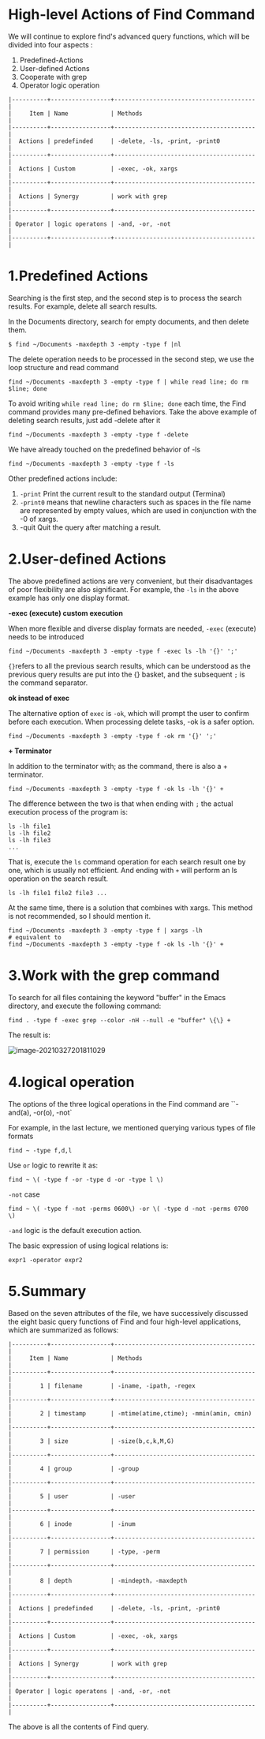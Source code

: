 # High-level Actions of Find Command

We will continue to explore find's advanced query functions, which will be divided into four aspects :

1. Predefined-Actions
2. User-defined Actions
3. Cooperate with grep
4. Operator logic operation

```
|----------+-----------------+----------------------------------------|
|     Item | Name            | Methods                                |
|----------+-----------------+----------------------------------------|
|  Actions | predefinded     | -delete, -ls, -print, -print0          |
|----------+-----------------+----------------------------------------|
|  Actions | Custom          | -exec, -ok, xargs                      |
|----------+-----------------+----------------------------------------|
|  Actions | Synergy         | work with grep                         |
|----------+-----------------+----------------------------------------|
| Operator | logic operatons | -and, -or, -not                        |
|----------+-----------------+----------------------------------------|
```

# 1.Predefined Actions

Searching is the first step, and the second step is to process the search results. For example, delete all search results.

In the Documents directory, search for empty documents, and then delete them.

```
$ find ~/Documents -maxdepth 3 -empty -type f |nl
```

The delete operation needs to be processed in the second step, we use the loop structure and read command

```
find ~/Documents -maxdepth 3 -empty -type f | while read line; do rm $line; done
```

To avoid writing `while read line; do rm $line; done` each time, the Find command provides many pre-defined behaviors. Take the above example of deleting search results, just add -delete after it

```
find ~/Documents -maxdepth 3 -empty -type f -delete
```

We have already touched on the predefined behavior of -ls

```
find ~/Documents -maxdepth 3 -empty -type f -ls
```

Other predefined actions include:

1. `-print` Print the current result to the standard output (Terminal)
2. `-print0` means that newline characters such as spaces in the file name are  represented by empty values, which are used in conjunction with the -0  of xargs.
3. -quit Quit the query after matching a result.

# 2.User-defined Actions

The above predefined actions are very convenient, but their disadvantages of poor flexibility are also significant. For example, the `-ls` in the above example has only one display format.

**-exec (execute) custom execution**

When more flexible and diverse display formats are needed, `-exec` (execute) needs to be introduced

```
find ~/Documents -maxdepth 3 -empty -type f -exec ls -lh '{}' ';'
```

`{}`refers to all the previous search results, which can be understood as  the previous query results are put into the {} basket, and the subsequent `;`  is the command separator.

**ok instead of exec**

The alternative option of `exec` is `-ok`, which will prompt the user to confirm before each execution. When processing delete tasks, -ok is a safer option.

```
find ~/Documents -maxdepth 3 -empty -type f -ok rm '{}' ';'
```

**+ Terminator**

In addition to the terminator with; as the command, there is also a + terminator.

```
find ~/Documents -maxdepth 3 -empty -type f -ok ls -lh '{}' +
```

The difference between the two is that when ending with `;` the actual execution process of the program is:

```
ls -lh file1
ls -lh file2
ls -lh file3
...
```

That is, execute the `ls` command operation for each search result one by one, which is usually not efficient. And ending with `+` will perform an ls operation on the search result.

```
ls -lh file1 file2 file3 ...
```

At the same time, there is a solution that combines with xargs. This method is not recommended, so I should mention it.

```
find ~/Documents -maxdepth 3 -empty -type f | xargs -lh
# equivalent to 
find ~/Documents -maxdepth 3 -empty -type f -ok ls -lh '{}' +
```

# 3.Work with the grep command 

To search for all files containing the  keyword "buffer" in the Emacs directory, and execute the following  command:

```
find . -type f -exec grep --color -nH --null -e "buffer" \{\} +
```

The result is:

![image-20210327201811029](images/image-20210327201811029.png)

# 4.logical operation

The options of the three logical operations in the Find command are ``-and(a), -or(o), -not`

For example, in the last lecture, we mentioned querying various types of file formats

```
find ~ -type f,d,l
```

Use `or` logic to rewrite it as:

```
find ~ \( -type f -or -type d -or -type l \)
```

`-not` case

```
find ~ \( -type f -not -perms 0600\) -or \( -type d -not -perms 0700 \)
```

`-and` logic is the default execution action.

The basic expression of using logical relations is:

```
expr1 -operator expr2
```



# 5.Summary



Based on the seven attributes of the file, we have successively  discussed the eight basic query functions of Find and four high-level  applications, which are summarized as follows:

```
|----------+-----------------+----------------------------------------|
|     Item | Name            | Methods                                |
|----------+-----------------+----------------------------------------|
|        1 | filename        | -iname, -ipath, -regex                 |
|----------+-----------------+----------------------------------------|
|        2 | timestamp       | -mtime(atime,ctime); -mmin(amin, cmin) |
|----------+-----------------+----------------------------------------|
|        3 | size            | -size(b,c,k,M,G)                       |
|----------+-----------------+----------------------------------------|
|        4 | group           | -group                                 |
|----------+-----------------+----------------------------------------|
|        5 | user            | -user                                  |
|----------+-----------------+----------------------------------------|
|        6 | inode           | -inum                                  |
|----------+-----------------+----------------------------------------|
|        7 | permission      | -type, -perm                           |
|----------+-----------------+----------------------------------------|
|        8 | depth           | -mindepth，-maxdepth                   |
|----------+-----------------+----------------------------------------|
|  Actions | predefinded     | -delete, -ls, -print, -print0          |
|----------+-----------------+----------------------------------------|
|  Actions | Custom          | -exec, -ok, xargs                      |
|----------+-----------------+----------------------------------------|
|  Actions | Synergy         | work with grep                         |
|----------+-----------------+----------------------------------------|
| Operator | logic operatons | -and, -or, -not                        |
|----------+-----------------+----------------------------------------|

```
The above is all the contents of Find query.

